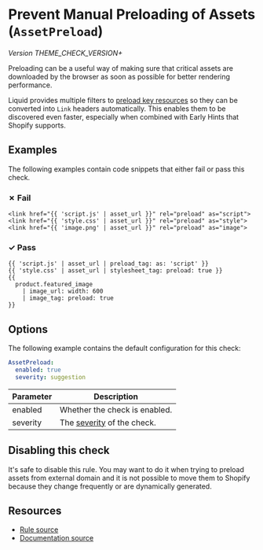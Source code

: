 # Prevent Manual Preloading of Assets (`AssetPreload`)

_Version THEME_CHECK_VERSION+_

Preloading can be a useful way of making sure that critical assets are downloaded by the browser as soon as possible for better rendering performance.

Liquid provides multiple filters to [preload key resources][preload_key_resources] so they can be converted into `Link` headers automatically. This enables them to be discovered even faster, especially when combined with Early Hints that Shopify supports.

## Examples

The following examples contain code snippets that either fail or pass this check.

### &#x2717; Fail

```liquid
<link href="{{ 'script.js' | asset_url }}" rel="preload" as="script">
<link href="{{ 'style.css' | asset_url }}" rel="preload" as="style">
<link href="{{ 'image.png' | asset_url }}" rel="preload" as="image">
```

### &#x2713; Pass

```liquid
{{ 'script.js' | asset_url | preload_tag: as: 'script' }}
{{ 'style.css' | asset_url | stylesheet_tag: preload: true }}
{{ 
  product.featured_image 
    | image_url: width: 600 
    | image_tag: preload: true 
}}
```

## Options

The following example contains the default configuration for this check:

```yaml
AssetPreload:
  enabled: true
  severity: suggestion
```

| Parameter | Description |
| --- | --- |
| enabled | Whether the check is enabled. |
| severity | The [severity](https://shopify.dev/themes/tools/theme-check/configuration#check-severity) of the check. |

## Disabling this check

It's safe to disable this rule. You may want to do it when trying to preload assets from external domain and it is not possible
to move them to Shopify because they change frequently or are dynamically generated.

## Resources

- [Rule source][codesource]
- [Documentation source][docsource]

[codesource]: /lib/theme_check/checks/asset_preload.rb
[docsource]: /docs/checks/asset_preload.md
[preload_key_resources]: https://shopify.dev/themes/best-practices/performance#use-resource-hints-to-preload-key-resources
